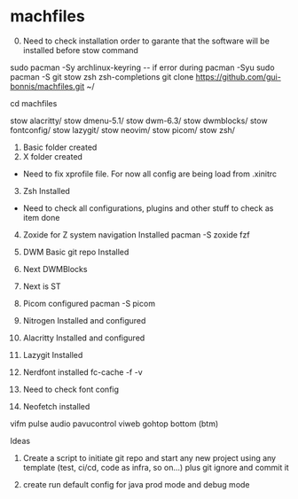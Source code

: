 # machfiles
0) Need to check installation order to garante that the software will be installed before stow command

sudo pacman -Sy archlinux-keyring -- if error during pacman -Syu
sudo pacman -S git stow zsh zsh-completions
git clone https://github.com/gui-bonnis/machfiles.git ~/

cd machfiles

stow alacritty/
stow dmenu-5.1/
stow dwm-6.3/
stow dwmblocks/
stow fontconfig/
stow lazygit/
stow neovim/
stow picom/
stow zsh/

1) Basic folder created
2) X folder created
  - Need to fix xprofile file. For now all config are being load from .xinitrc

3) Zsh Installed
  - Need to check all configurations, plugins and other stuff to check as item done

4) Zoxide for Z system navigation Installed
pacman -S zoxide fzf

5) DWM Basic git repo Installed
6) Next DWMBlocks 
7) Next is ST
8) Picom configured
pacman -S picom

9) Nitrogen Installed and configured
10) Alacritty Installed and configured
11) Lazygit Installed
12) Nerdfont installed
	fc-cache -f -v
13) Need to check font config
14) Neofetch installed

vifm
pulse audio
pavucontrol
viweb
gohtop
bottom (btm)


Ideas
1) Create a script to initiate git repo and start any new project using any template (test, ci/cd, code as infra, so on...) plus git ignore and commit it

2) create run default config for java prod mode and debug mode
